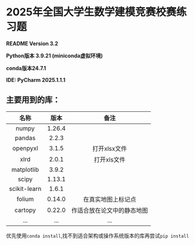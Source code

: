 # 2025年全国大学生数学建模竞赛校赛练习题

**README Version 3.2**

**Python版本 3.9.21 (miniconda虚拟环境)**

**conda版本24.7.1**

**IDE: PyCharm 2025.1.1.1**

## 主要用到的库：

|      名称      |   版本   |      备注       |
|:------------:|:------:|:-------------:|
|    numpy     | 1.26.4 |               |
|    pandas    | 2.2.3  |               |
|   openpyxl   | 3.1.5  |   打开xlsx文件    |
|     xlrd     | 2.0.1  |    打开xls文件    |
|  matplotlib  | 3.9.2  |               |
|    scipy     | 1.13.1 |               |
| scikit-learn | 1.6.1  |               |
|    folium    | 0.14.0 |   在真实地图上标记点   |
|   cartopy    | 0.22.0 | 作适合放在论文中的静态地图 |
|     ...      |  ...   |      ...      |

优先使用`conda install`,找不到适合架构或操作系统版本的库再尝试`pip install`